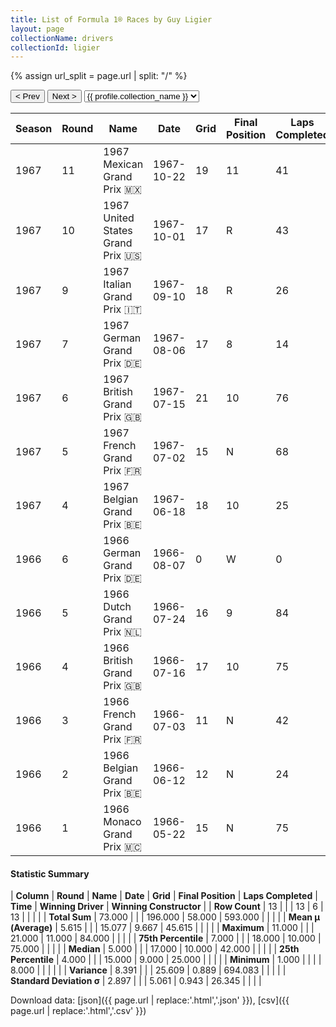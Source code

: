 ```yaml
---
title: List of Formula 1® Races by Guy Ligier
layout: page
collectionName: drivers
collectionId: ligier
---
```


{% assign url_split = page.url | split: "/" %}
<div id="collection-navigation">
<button onclick="selector.options[selector.selectedIndex-1].value && (window.location = selector.options[selector.selectedIndex-1].value);">&lt; Prev</button>
<button onclick="selector.options[selector.selectedIndex+1].value && (window.location = selector.options[selector.selectedIndex+1].value);">Next &gt;</button>
<select id="selector" onchange="this.options[this.selectedIndex].value && (window.location = this.options[this.selectedIndex].value);">
  {% for collectionId in site.data[page.collectionName].refs %}
    {% if collectionId == page.collectionId %}
      {% assign selected = "selected" %}
    {% else %}
      {% assign selected = "" %}
    {% endif %}
    {% assign profile = site.data[page.collectionName][collectionId].profile %}
    <option value="/f1/{{ page.collectionName }}/{{ collectionId }}/{{ url_split[4] }}" {{ selected }}>{{ profile.collection_name }}</option>
  {% endfor %}
</select>
</div>

| Season | Round | Name | Date | Grid | Final Position | Laps Completed | Time | Winning Driver | Winning Constructor |
|--|--|--|--|--|--|--|--|--|--|
| 1967 | 11 | 1967 Mexican Grand Prix 🇲🇽 | 1967-10-22 | 19 | 11 | 41 |   | Jim Clark 🇬🇧 | Lotus-Ford 🇬🇧 |
| 1967 | 10 | 1967 United States Grand Prix 🇺🇸 | 1967-10-01 | 17 | R | 43 |   | Jim Clark 🇬🇧 | Lotus-Ford 🇬🇧 |
| 1967 | 9 | 1967 Italian Grand Prix 🇮🇹 | 1967-09-10 | 18 | R | 26 |   | John Surtees 🇬🇧 | Honda 🇯🇵 |
| 1967 | 7 | 1967 German Grand Prix 🇩🇪 | 1967-08-06 | 17 | 8 | 14 |   | Denny Hulme 🇳🇿 | Brabham-Repco 🇬🇧 |
| 1967 | 6 | 1967 British Grand Prix 🇬🇧 | 1967-07-15 | 21 | 10 | 76 |   | Jim Clark 🇬🇧 | Lotus-Ford 🇬🇧 |
| 1967 | 5 | 1967 French Grand Prix 🇫🇷 | 1967-07-02 | 15 | N | 68 |   | Jack Brabham 🇦🇺 | Brabham-Repco 🇬🇧 |
| 1967 | 4 | 1967 Belgian Grand Prix 🇧🇪 | 1967-06-18 | 18 | 10 | 25 |   | Dan Gurney 🇺🇸 | Eagle-Weslake 🇺🇸 |
| 1966 | 6 | 1966 German Grand Prix 🇩🇪 | 1966-08-07 | 0 | W | 0 |   | Jack Brabham 🇦🇺 | Brabham-Repco 🇬🇧 |
| 1966 | 5 | 1966 Dutch Grand Prix 🇳🇱 | 1966-07-24 | 16 | 9 | 84 |   | Jack Brabham 🇦🇺 | Brabham-Repco 🇬🇧 |
| 1966 | 4 | 1966 British Grand Prix 🇬🇧 | 1966-07-16 | 17 | 10 | 75 |   | Jack Brabham 🇦🇺 | Brabham-Repco 🇬🇧 |
| 1966 | 3 | 1966 French Grand Prix 🇫🇷 | 1966-07-03 | 11 | N | 42 |   | Jack Brabham 🇦🇺 | Brabham-Repco 🇬🇧 |
| 1966 | 2 | 1966 Belgian Grand Prix 🇧🇪 | 1966-06-12 | 12 | N | 24 |   | John Surtees 🇬🇧 | Ferrari 🇮🇹 |
| 1966 | 1 | 1966 Monaco Grand Prix 🇲🇨 | 1966-05-22 | 15 | N | 75 |   | Jackie Stewart 🇬🇧 | BRM 🇬🇧 |

#### Statistic Summary

| **Column** | **Round** | **Name** | **Date** | **Grid** | **Final Position** | **Laps Completed** | **Time** | **Winning Driver** | **Winning Constructor** |
| **Row Count** | 13 |  |  | 13 | 6 | 13 |  |  |  |
| **Total Sum** | 73.000 |  |  | 196.000 | 58.000 | 593.000 |  |  |  |
| **Mean μ (Average)** | 5.615 |  |  | 15.077 | 9.667 | 45.615 |  |  |  |
| **Maximum** | 11.000 |  |  | 21.000 | 11.000 | 84.000 |  |  |  |
| **75th Percentile** | 7.000 |  |  | 18.000 | 10.000 | 75.000 |  |  |  |
| **Median** | 5.000 |  |  | 17.000 | 10.000 | 42.000 |  |  |  |
| **25th Percentile** | 4.000 |  |  | 15.000 | 9.000 | 25.000 |  |  |  |
| **Minimum** | 1.000 |  |  |  | 8.000 |  |  |  |  |
| **Variance** | 8.391 |  |  | 25.609 | 0.889 | 694.083 |  |  |  |
| **Standard Deviation σ** | 2.897 |  |  | 5.061 | 0.943 | 26.345 |  |  |  |

Download data: [json]({{ page.url | replace:'.html','.json' }}), [csv]({{ page.url | replace:'.html','.csv' }})
